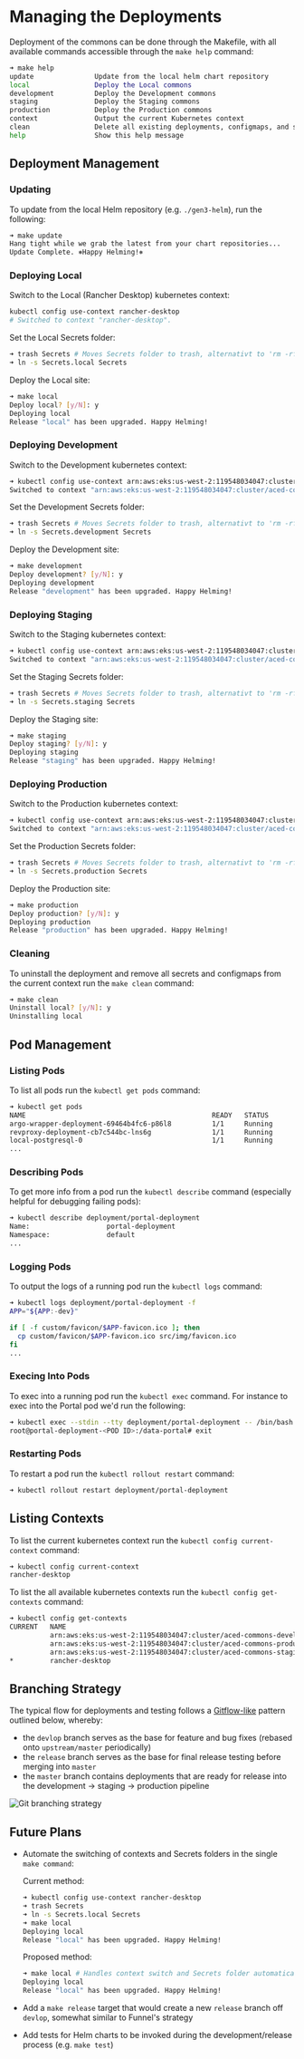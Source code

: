 # Managing the Deployments

Deployment of the commons can be done through the Makefile, with all available commands accessible through the `make help` command:

```sh
➜ make help
update               Update from the local helm chart repository
local                Deploy the Local commons
development          Deploy the Development commons
staging              Deploy the Staging commons
production           Deploy the Production commons
context              Output the current Kubernetes context
clean                Delete all existing deployments, configmaps, and secrets
help                 Show this help message
```

## Deployment Management

### Updating

To update from the local Helm repository (e.g. `./gen3-helm`), run the following:

```sh
➜ make update
Hang tight while we grab the latest from your chart repositories...
Update Complete. ⎈Happy Helming!⎈
```


### Deploying Local

Switch to the Local (Rancher Desktop) kubernetes context:

```sh
kubectl config use-context rancher-desktop
# Switched to context "rancher-desktop".
```

Set the Local Secrets folder:

```sh
➜ trash Secrets # Moves Secrets folder to trash, alternativt to 'rm -rf Secrets'
➜ ln -s Secrets.local Secrets
```

Deploy the Local site:

```sh
➜ make local
Deploy local? [y/N]: y
Deploying local
Release "local" has been upgraded. Happy Helming!
```

### Deploying Development

Switch to the Development kubernetes context:

```sh
➜ kubectl config use-context arn:aws:eks:us-west-2:119548034047:cluster/aced-commons-development
Switched to context "arn:aws:eks:us-west-2:119548034047:cluster/aced-commons-development".
```

Set the Development Secrets folder:

```sh
➜ trash Secrets # Moves Secrets folder to trash, alternativt to 'rm -rf Secrets'
➜ ln -s Secrets.development Secrets
```

Deploy the Development site:

```sh
➜ make development
Deploy development? [y/N]: y
Deploying development
Release "development" has been upgraded. Happy Helming!
```

### Deploying Staging

Switch to the Staging kubernetes context:

```sh
➜ kubectl config use-context arn:aws:eks:us-west-2:119548034047:cluster/aced-commons-staging
Switched to context "arn:aws:eks:us-west-2:119548034047:cluster/aced-commons-staging".
```

Set the Staging Secrets folder:

```sh
➜ trash Secrets # Moves Secrets folder to trash, alternativt to 'rm -rf Secrets'
➜ ln -s Secrets.staging Secrets
```

Deploy the Staging site:

```sh
➜ make staging
Deploy staging? [y/N]: y
Deploying staging
Release "staging" has been upgraded. Happy Helming!
```

### Deploying Production

Switch to the Production kubernetes context:

```sh
➜ kubectl config use-context arn:aws:eks:us-west-2:119548034047:cluster/aced-commons-production
Switched to context "arn:aws:eks:us-west-2:119548034047:cluster/aced-commons-production".
```

Set the Production Secrets folder:

```sh
➜ trash Secrets # Moves Secrets folder to trash, alternativt to 'rm -rf Secrets'
➜ ln -s Secrets.production Secrets
```

Deploy the Production site:

```sh
➜ make production
Deploy production? [y/N]: y
Deploying production
Release "production" has been upgraded. Happy Helming!
```

### Cleaning

To uninstall the deployment and remove all secrets and configmaps from the current context run the `make clean` command:

```sh
➜ make clean
Uninstall local? [y/N]: y
Uninstalling local
```

## Pod Management

### Listing Pods

To list all pods run the `kubectl get pods` command:

```sh
➜ kubectl get pods
NAME                                              READY   STATUS
argo-wrapper-deployment-69464b4fc6-p86l8          1/1     Running
revproxy-deployment-cb7c544bc-lns6g               1/1     Running
local-postgresql-0                                1/1     Running
...
```

### Describing Pods

To get more info from a pod run the `kubectl describe` command (especially helpful for debugging failing pods):

```sh
➜ kubectl describe deployment/portal-deployment
Name:                   portal-deployment
Namespace:              default
...
```

### Logging Pods

To output the logs of a running pod run the `kubectl logs` command:

```sh
➜ kubectl logs deployment/portal-deployment -f
APP="${APP:-dev}"

if [ -f custom/favicon/$APP-favicon.ico ]; then
  cp custom/favicon/$APP-favicon.ico src/img/favicon.ico
fi
...
```

### Execing Into Pods

To exec into a running pod run the `kubectl exec` command. For instance to exec into the Portal pod we'd run the following:

```sh
➜ kubectl exec --stdin --tty deployment/portal-deployment -- /bin/bash
root@portal-deployment-<POD ID>:/data-portal# exit
```

### Restarting Pods

To restart a pod run the `kubectl rollout restart` command:

```sh
➜ kubectl rollout restart deployment/portal-deployment
```

## Listing Contexts

To list the current kubernetes context run the `kubectl config current-context` command:

```sh
➜ kubectl config current-context
rancher-desktop
```

To list the all available kubernetes contexts run the `kubectl config get-contexts` command:

```sh
➜ kubectl config get-contexts
CURRENT   NAME
          arn:aws:eks:us-west-2:119548034047:cluster/aced-commons-development
          arn:aws:eks:us-west-2:119548034047:cluster/aced-commons-production
          arn:aws:eks:us-west-2:119548034047:cluster/aced-commons-staging
*         rancher-desktop
```

## Branching Strategy

The typical flow for deployments and testing follows a [Gitflow-like](https://www.atlassian.com/git/tutorials/comparing-workflows/gitflow-workflow) pattern outlined below, whereby:

- the `devlop` branch serves as the base for feature and bug fixes (rebased onto `upstream/master` periodically)
- the `release` branch serves as the base for final release testing before merging into `master`
- the `master` branch contains deployments that are ready for release into the development → staging → production pipeline

![Git branching strategy](./images/git-branches.png)

## Future Plans

- Automate the switching of contexts and Secrets folders in the single `make command`:

    Current method:
    ```sh
    ➜ kubectl config use-context rancher-desktop
    ➜ trash Secrets
    ➜ ln -s Secrets.local Secrets
    ➜ make local
    Deploying local
    Release "local" has been upgraded. Happy Helming!
    ```

    Proposed method:
    ```sh
    ➜ make local # Handles context switch and Secrets folder automatically
    Deploying local
    Release "local" has been upgraded. Happy Helming!
    ```

- Add a `make release` target that would create a new `release` branch off `devlop`, somewhat similar to Funnel's strategy
- Add tests for Helm charts to be invoked during the development/release process (e.g. `make test`)
